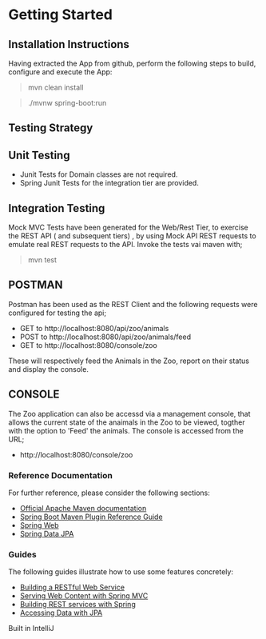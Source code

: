 # Getting Started


## Installation Instructions
Having extracted the App from github, perform the following steps to build, configure and execute the App:

> mvn clean install

>./mvnw spring-boot:run

## Testing Strategy

## Unit Testing

- Junit Tests for Domain classes are not required.
- Spring Junit Tests for the integration tier are provided.

## Integration Testing

Mock MVC Tests have been generated for the Web/Rest Tier, to exercise the REST API ( and subsequent tiers) , by using Mock API REST requests to emulate real REST requests to the API.
Invoke the tests vai maven with;

> mvn test



##  POSTMAN
Postman has been used as the REST Client and the following requests were configured for testing the api;

- GET to http://localhost:8080/api/zoo/animals
- POST to http://localhost:8080/api/zoo/animals/feed
- GET to http://localhost:8080/console/zoo

These will respectively feed the Animals in the Zoo, report on their status and display the console.

##  CONSOLE
The Zoo application can also be accessd via a management console, that allows the current state of the anaimals in the Zoo to be viewed, togther with the option to 'Feed' the animals.
The console is accessed from the URL;


- http://localhost:8080/console/zoo


### Reference Documentation
For further reference, please consider the following sections:

* [Official Apache Maven documentation](https://maven.apache.org/guides/index.html)
* [Spring Boot Maven Plugin Reference Guide](https://docs.spring.io/spring-boot/docs/2.7.5/maven-plugin/reference/html/)
* [Spring Web](https://docs.spring.io/spring-boot/docs/2.7.5/reference/htmlsingle/#web)
* [Spring Data JPA](https://docs.spring.io/spring-boot/docs/2.7.5/reference/htmlsingle/#data.sql.jpa-and-spring-data)

### Guides
The following guides illustrate how to use some features concretely:

* [Building a RESTful Web Service](https://spring.io/guides/gs/rest-service/)
* [Serving Web Content with Spring MVC](https://spring.io/guides/gs/serving-web-content/)
* [Building REST services with Spring](https://spring.io/guides/tutorials/rest/)
* [Accessing Data with JPA](https://spring.io/guides/gs/accessing-data-jpa/)



Built in IntelliJ
